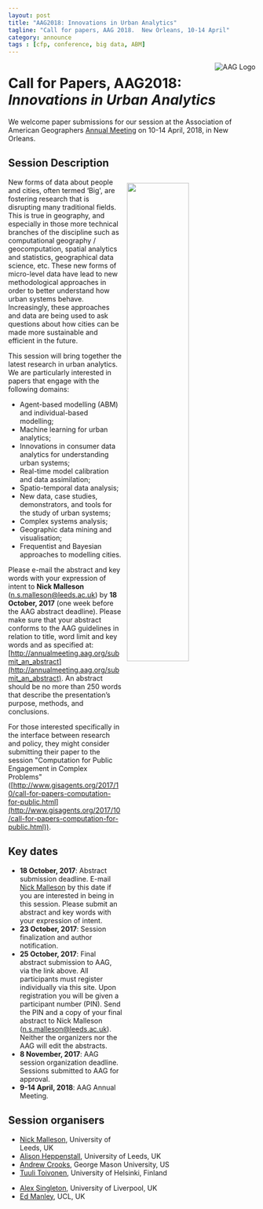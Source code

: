 ```yaml
---
layout: post
title: "AAG2018: Innovations in Urban Analytics"
tagline: "Call for papers, AAG 2018.  New Orleans, 10-14 April"
category: announce
tags : [cfp, conference, big data, ABM]
---
```


<a href="http://www.aag.org/"><img style="float:right;" src="http://www.aag.org/site/images/logo_aag.gif" alt="AAG Logo" /></a>

# Call for Papers, AAG2018: _Innovations in Urban Analytics_

We welcome paper submissions for our session at the Association of American Geographers [Annual Meeting](http://annualmeeting.aag.org/) on 10-14 April, 2018, in New Orleans.

## Session Description 

<img src="https://erc.europa.eu/sites/default/files/content/pages/images/DUST_illustration_copyright-Shutterstock.jpg" style="float:right; width:50%; padding:10px"/>

New forms of data about people and cities, often termed ‘Big', are fostering research that is disrupting many traditional fields. This is true in geography, and especially in those more technical branches of the discipline such as computational geography / geocomputation, spatial analytics and statistics, geographical data science, etc. These new forms of micro-level data have lead to new methodological approaches in order to better understand how urban systems behave. Increasingly, these approaches and data are being used to ask questions about how cities can be made more sustainable and efficient in the future.This session will bring together the latest research in urban analytics. We are particularly interested in papers that engage with the following domains: - Agent-based modelling (ABM) and individual-based modelling; - Machine learning for urban analytics; - Innovations in consumer data analytics for understanding urban systems; - Real-time model calibration and data assimilation; - Spatio-temporal data analysis; - New data, case studies, demonstrators, and tools for the study of urban systems; - Complex systems analysis; - Geographic data mining and visualisation;
 - Frequentist and Bayesian approaches to modelling cities.Please e-mail the abstract and key words with your expression of intent to **Nick Malleson** ([n.s.malleson@leeds.ac.uk](mailto:n.s.malleson@leeds.ac.uk)) by **18 October, 2017** (one week before the AAG abstract deadline). Please make sure that your abstract conforms to the AAG guidelines in relation to title, word limit and key words and as specified at: [http://annualmeeting.aag.org/submit_an_abstract](http://annualmeeting.aag.org/submit_an_abstract). An abstract should be no more than 250 words that describe the presentation’s purpose, methods, and conclusions.For those interested specifically in the interface between research and policy, they might consider submitting their paper to the session "Computation for Public Engagement in Complex Problems" ([http://www.gisagents.org/2017/10/call-for-papers-computation-for-public.html](http://www.gisagents.org/2017/10/call-for-papers-computation-for-public.html)). ## Key dates - **18 October, 2017**: Abstract submission deadline. E-mail [Nick Malleson](mailto:n.s.malleson@leeds.ac.uk) by this date if you are interested in being in this session. Please submit an abstract and key words with your expression of intent.  - **23 October, 2017**: Session finalization and author notification.  - **25 October, 2017**: Final abstract submission to AAG, via the link above. All participants must register individually via this site. Upon registration you will be given a participant number (PIN). Send the PIN and a copy of your final abstract to Nick Malleson ([n.s.malleson@leeds.ac.uk](mailto:n.s.malleson@leeds.ac.uk)). Neither the organizers nor the AAG will edit the abstracts. - **8 November, 2017**: AAG session organization deadline. Sessions submitted to AAG for approval.  - **9-14 April, 2018**: AAG Annual Meeting.  ## Session organisers - [Nick Malleson](http://nickmalleson.co.uk/), University of Leeds, UK - [Alison Heppenstall](http://www.geog.leeds.ac.uk/people/a.heppenstall), University of Leeds, UK - [Andrew Crooks](http://www.gisagents.org/), George Mason University, US - [Tuuli Toivonen](https://www.helsinki.fi/en/contacts/persons/tuuli-toivonen-31783ff7e9e91e013413fccdb4157381), University of Helsinki, Finland<!-- - [Rein Ahas](http://www.ut.ee/en/rein-ahas), University of Tartu, Estonia--> - [Alex Singleton](https://www.liverpool.ac.uk/environmental-sciences/staff/alexander-singleton/), University of Liverpool, UK - [Ed Manley](https://www.ucl.ac.uk/bartlett/casa/dr-ed-manley), UCL, UK